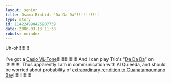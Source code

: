 ```yaml
---
layout: senior
title: Osama BinLid: "Da Da Da"!!!!!!!!!!
type: story
id: 114224990425907739
date: 2006-03-13 11:38
robots: noindex
---
```

Uh-oh!!!!!!!!<br/><br/>I've got a <a href="http://www.hollowsun.com/vintage/casio_vl1/">Casio VL-Tone</a>!!!!!!!!!!!!!!!! And I can play Trio's "<a href="http://ccwf.cc.utexas.edu/%7Egovind/trio.html">Da Da Da</a>" on it!!!!!!!!!! Thus apparently I am in communication with Al Quieeda, and should be worried about probability of <a href="http://www.nbc17.com/military/7879445/detail.html">extraordinary rendition to Guanatamaumano Bay</a>!!!!!!!!!!!!!!